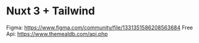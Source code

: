 # Nuxt 3 + Tailwind

Figma: https://www.figma.com/community/file/1331351586208563684
Free Api: https://www.themealdb.com/api.php
